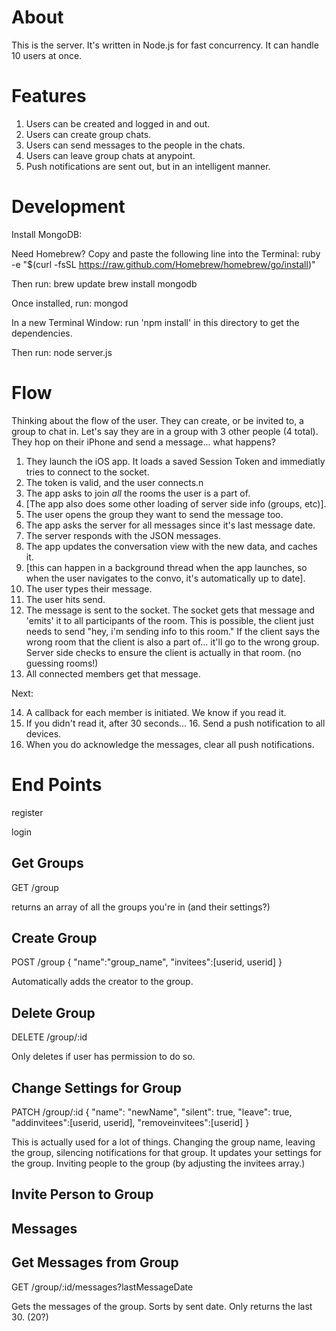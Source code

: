 # About

This is the server. It's written in Node.js for fast concurrency. It can handle 10 users at once.

# Features

1. Users can be created and logged in and out.
2. Users can create group chats.
3. Users can send messages to the people in the chats.
4. Users can leave group chats at anypoint.
5. Push notifications are sent out, but in an intelligent manner.

# Development

Install MongoDB:

Need Homebrew? Copy and paste the following line into the Terminal:
ruby -e "$(curl -fsSL https://raw.github.com/Homebrew/homebrew/go/install)"

Then run:
brew update
brew install mongodb

Once installed, run:
mongod

In a new Terminal Window:
run 'npm install' in this directory to get the dependencies.

Then run:
node server.js



# Flow

Thinking about the flow of the user. They can create, or be invited to, a group to chat in. Let's say they are in a group with 3 other people (4 total). They hop on their iPhone and send a message... what happens?

1. They launch the iOS app. It loads a saved Session Token and immediatly tries to connect to the socket.
2. The token is valid, and the user connects.n
3. The app asks to join *all* the rooms the user is a part of.
4. [The app also does some other loading of server side info (groups, etc)].
5. The user opens the group they want to send the message too.
6. The app asks the server for all messages since it's last message date.
7. The server responds with the JSON messages.
8. The app updates the conversation view with the new data, and caches it.
9. [this can happen in a background thread when the app launches, so when the user navigates to the convo, it's automatically up to date].
10. The user types their message.
11. The user hits send.
12. The message is sent to the socket. The socket gets that message and 'emits' it to all participants of the room. This is possible, the client just needs to send "hey, i'm sending info to this room." If the client says the wrong room that the client is also a part of... it'll go to the wrong group. Server side checks to ensure the client is actually in that room. (no guessing rooms!)
13. All connected members get that message.

Next:

14. A callback for each member is initiated. We know if you read it.
15. If you didn't read it, after 30 seconds...
	16. Send a push notification to all devices.
17. When you do acknowledge the messages, clear all push notifications.

# End Points

register

login

## Get Groups
GET /group

returns an array of all the groups you're in (and their settings?)

## Create Group
POST /group
{
	"name":"group_name",
	"invitees":[userid, userid]
}

Automatically adds the creator to the group.


## Delete Group
DELETE /group/:id

Only deletes if user has permission to do so.



## Change Settings for Group
PATCH /group/:id
{
	"name": "newName",
	"silent": true,
	"leave": true,
	"addinvitees":[userid, userid],
	"removeinvitees":[userid]
}

This is actually used for a lot of things. Changing the group name, leaving the group,
silencing notifications for that group. It updates your settings for the group. Inviting
people to the group (by adjusting the invitees array.)

## Invite Person to Group



## Messages

## Get Messages from Group

GET /group/:id/messages?lastMessageDate

Gets the messages of the group. Sorts by sent date. Only returns the last 30. (20?)
